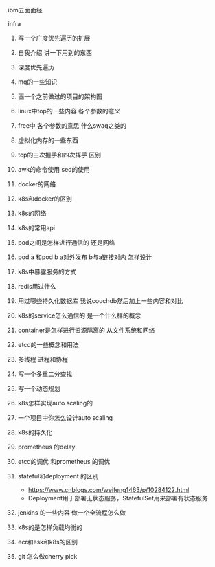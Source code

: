 ibm五面面经

infra

1. 写一个广度优先遍历的扩展

2. 自我介绍 讲一下用到的东西
3. 深度优先遍历
4. mq的一些知识
5. 画一个之前做过的项目的架构图
6. linux中top的一些内容 各个参数的意义
7. free中 各个参数的意思 什么swaq之类的
8. 虚拟化内存的一些东西
9. tcp的三次握手和四次挥手 区别
10. awk的命令使用 sed的使用
11. docker的网络
12. k8s和docker的区别 
13. k8s的网络
14. k8s的常用api
15. pod之间是怎样进行通信的 还是网络
16. pod a 和pod b a对外发布 b与a链接对内 怎样设计
17. k8s中暴露服务的方式
18. redis用过什么
19. 用过哪些持久化数据库 我说couchdb然后加上一些内容和对比
20. k8s的service怎么通信的 是一个什么样的概念
21. container是怎样进行资源隔离的 从文件系统和网络
22. etcd的一些概念和用法
23. 多线程 进程和协程
24. 写一个多重二分查找
25. 写一个动态规划
26. k8s怎样实现auto scaling的
27. 一个项目中你怎么设计auto scaling
28. k8s的持久化
29. prometheus 的delay 
30. etcd的调优 和prometheus 的调优
31. stateful和deployment 的区别 
    + https://www.cnblogs.com/weifeng1463/p/10284122.html
    + Deployment用于部署无状态服务，StatefulSet用来部署有状态服务
32. jenkins 的一些内容 做一个全流程怎么做
33. k8s的是怎样负载均衡的
34. ecr和esk和k8s的区别
35. git 怎么做cherry pick
